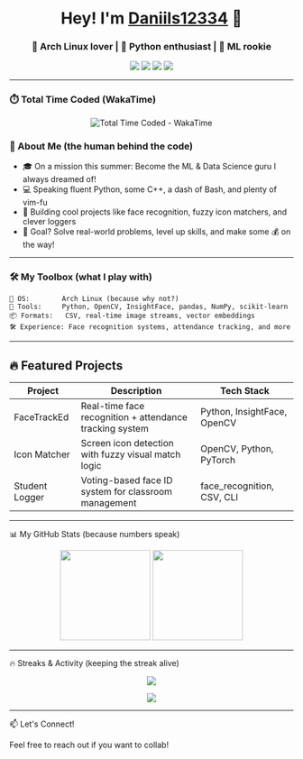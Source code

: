 <h1 align="center">Hey! I'm <a href="https://github.com/Daniils12334">Daniils12334</a> 👋</h1>
<h3 align="center">🐧 Arch Linux lover | 🐍 Python enthusiast | 🤖 ML rookie </h3>

<p align="center">
  <img src="https://img.shields.io/badge/Arch%20Linux-1793D1?style=for-the-badge&logo=arch-linux&logoColor=white" />
  <img src="https://img.shields.io/badge/Python-3776AB?style=for-the-badge&logo=python&logoColor=white" />
  <img src="https://img.shields.io/badge/C++-00599C?style=for-the-badge&logo=cplusplus&logoColor=white" />
  <img src="https://img.shields.io/badge/Machine%20Learning-ff69b4?style=for-the-badge" />
</p>

---
### ⏱️ Total Time Coded (WakaTime)

<p align="center">
  <img src="https://wakatime.com/badge/user/061dee54-86ce-4c19-aae7-37ac3d2d087d.svg" alt="Total Time Coded - WakaTime" />
</p>

### 🚀 About Me (the human behind the code)

- 🎓 On a mission this summer: Become the ML & Data Science guru I always dreamed of!
- 💻 Speaking fluent Python, some C++, a dash of Bash, and plenty of vim-fu
- 🎯 Building cool projects like face recognition, fuzzy icon matchers, and clever loggers
- 🧠 Goal? Solve real-world problems, level up skills, and make some 💰 on the way!

---

### 🛠️ My Toolbox (what I play with)

```text
🐧 OS:        Arch Linux (because why not?)
🧠 Tools:     Python, OpenCV, InsightFace, pandas, NumPy, scikit-learn
📦 Formats:   CSV, real-time image streams, vector embeddings
🛠️ Experience: Face recognition systems, attendance tracking, and more
```

---
## 🔥 Featured Projects

| Project        | Description                                               | Tech Stack                         |
|----------------|-----------------------------------------------------------|------------------------------------|
| FaceTrackEd    | Real-time face recognition + attendance tracking system   | Python, InsightFace, OpenCV        |
| Icon Matcher   | Screen icon detection with fuzzy visual match logic       | OpenCV, Python, PyTorch            |
| Student Logger | Voting-based face ID system for classroom management      | face_recognition, CSV, CLI         |

---

📊 My GitHub Stats (because numbers speak)
<p align="center"> <img src="https://github-readme-stats.vercel.app/api?username=Daniils12334&show_icons=true&theme=tokyonight" height="160" /> <img src="https://github-readme-stats.vercel.app/api/top-langs/?username=Daniils12334&layout=compact&theme=tokyonight" height="160" /> </p>

---

🔥 Streaks & Activity (keeping the streak alive)
<p align="center"> <img src="https://github-readme-streak-stats.herokuapp.com/?user=Daniils12334&theme=tokyonight&hide_border=true" /> </p> <p align="center"> <img src="https://github-profile-summary-cards.vercel.app/api/cards/profile-details?username=Daniils12334&theme=tokyonight" /> </p>

---

📫 Let's Connect!

Feel free to reach out if you want to collab!
